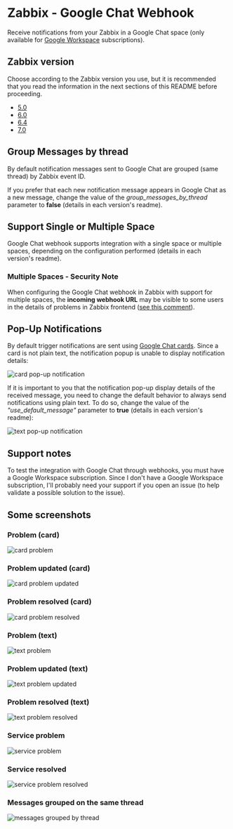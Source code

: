 # Zabbix - Google Chat Webhook

Receive notifications from your Zabbix in a Google Chat space (only available for [Google Workspace](https://workspace.google.com/products/chat/) subscriptions).

## Zabbix version

Choose according to the Zabbix version you use, but it is recommended that you read the information in the next sections of this README before proceeding.

- [5.0](v5.0/)
- [6.0](v6.0/)
- [6.4](v6.4/)
- [7.0](v7.0/)

## Group Messages by thread

By default notification messages sent to Google Chat are grouped (same thread) by Zabbix event ID.

If you prefer that each new notification message appears in Google Chat as a new message, change the value of the *group_messages_by_thread* parameter to **false** (details in each version's readme).

## Support Single or Multiple Space

Google Chat webhook supports integration with a single space or multiple spaces, depending on the configuration performed (details in each version's readme).

### Multiple Spaces - Security Note

When configuring the Google Chat webhook in Zabbix with support for multiple spaces, the **incoming webhook URL** may be visible to some users in the details of problems in Zabbix frontend ([see this comment](https://github.com/thiagomdiniz/zabbix-google-chat-webhook/issues/1#issuecomment-1703705966)).

## Pop-Up Notifications

By default trigger notifications are sent using [Google Chat cards](https://developers.google.com/chat/api/guides/message-formats/cards).
Since a card is not plain text, the notification popup is unable to display notification details:

![card pop-up notification](images/card-popup-notification.png)

If it is important to you that the notification pop-up display details of the received message, you need to change the default behavior to always send notifications using plain text.
To do so, change the value of the *"use_default_message"* parameter to **true** (details in each version's readme):

![text pop-up notification](images/text-popup-notification.png)

## Support notes

To test the integration with Google Chat through webhooks, you must have a Google Workspace subscription.
Since I don't have a Google Workspace subscription, I'll probably need your support if you open an issue (to help validate a possible solution to the issue).

## Some screenshots

### Problem (card)

![card problem](images/card-problem.png)

### Problem updated (card)

![card problem updated](images/card-updated.png)

### Problem resolved (card)

![card problem resolved](images/card-resolved.png)

### Problem (text)

![text problem](images/text-problem.png)

### Problem updated (text)

![text problem updated](images/text-updated.png)

### Problem resolved (text)

![text problem resolved](images/text-resolved.png)

### Service problem

![service problem](images/service-problem.png)

### Service resolved

![service problem resolved](images/service-resolved.png)

### Messages grouped on the same thread

![messages grouped by thread](images/card-message-grouped-thread.png)